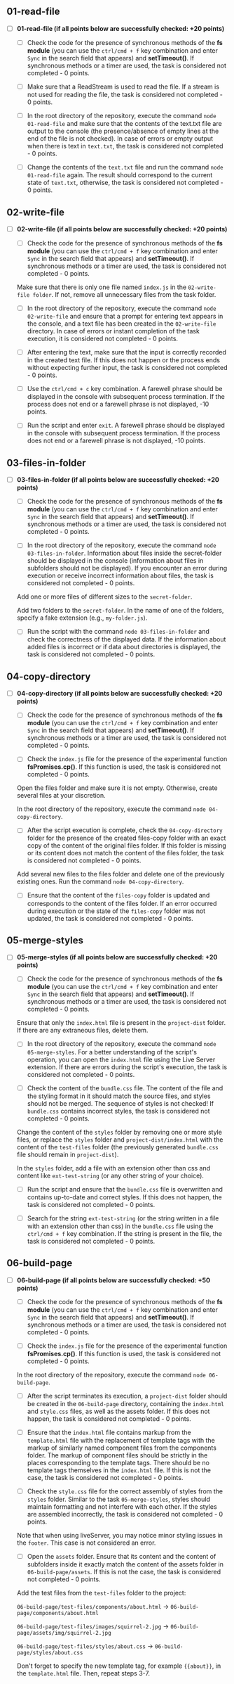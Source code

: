 ## 01-read-file

- [ ] **01-read-file (if all points below are successfully checked: +20 points)**

  - [ ] Check the code for the presence of synchronous methods of the **fs module** (you can use the `ctrl/cmd + f` key combination and enter `Sync` in the search field that appears) and **setTimeout()**.
        If synchronous methods or a timer are used, the task is considered not completed - 0 points.

  - [ ] Make sure that a ReadStream is used to read the file.
        If a stream is not used for reading the file, the task is considered not completed - 0 points.

  - [ ] In the root directory of the repository, execute the command `node 01-read-file` and make sure that the contents of the text.txt file are output to the console (the presence/absence of empty lines at the end of the file is not checked).
        In case of errors or empty output when there is text in `text.txt`, the task is considered not completed - 0 points.

  - [ ] Change the contents of the `text.txt` file and run the command `node 01-read-file` again. The result should correspond to the current state of `text.txt`, otherwise, the task is considered not completed - 0 points.

## 02-write-file

- [ ] **02-write-file (if all points below are successfully checked: +20 points)**

  - [ ] Check the code for the presence of synchronous methods of the **fs module** (you can use the `ctrl/cmd + f` key combination and enter `Sync` in the search field that appears) and **setTimeout()**.
        If synchronous methods or a timer are used, the task is considered not completed - 0 points.

  Make sure that there is only one file named `index.js` in the `02-write-file folder`. If not, remove all unnecessary files from the task folder.

  - [ ] In the root directory of the repository, execute the command `node 02-write-file` and ensure that a prompt for entering text appears in the console, and a text file has been created in the `02-write-file` directory.
        In case of errors or instant completion of the task execution, it is considered not completed - 0 points.

  - [ ] After entering the text, make sure that the input is correctly recorded in the created text file.
        If this does not happen or the process ends without expecting further input, the task is considered not completed - 0 points.

  - [ ] Use the `ctrl/cmd + c` key combination. A farewell phrase should be displayed in the console with subsequent process termination.
        If the process does not end or a farewell phrase is not displayed, -10 points.

  - [ ] Run the script and enter `exit`. A farewell phrase should be displayed in the console with subsequent process termination.
        If the process does not end or a farewell phrase is not displayed, -10 points.

## 03-files-in-folder

- [ ] **03-files-in-folder (if all points below are successfully checked: +20 points)**

  - [ ] Check the code for the presence of synchronous methods of the **fs module** (you can use the `ctrl/cmd + f` key combination and enter `Sync` in the search field that appears) and **setTimeout()**.
        If synchronous methods or a timer are used, the task is considered not completed - 0 points.

  - [ ] In the root directory of the repository, execute the command `node 03-files-in-folder`. Information about files inside the secret-folder should be displayed in the console (information about files in subfolders should not be displayed).
        If you encounter an error during execution or receive incorrect information about files, the task is considered not completed - 0 points.

  Add one or more files of different sizes to the `secret-folder`.

  Add two folders to the `secret-folder`. In the name of one of the folders, specify a fake extension (e.g., `my-folder.js`).

  - [ ] Run the script with the command `node 03-files-in-folder` and check the correctness of the displayed data.
        If the information about added files is incorrect or if data about directories is displayed, the task is considered not completed - 0 points.

## 04-copy-directory

- [ ] **04-copy-directory (if all points below are successfully checked: +20 points)**

  - [ ] Check the code for the presence of synchronous methods of the **fs module** (you can use the `ctrl/cmd + f` key combination and enter `Sync` in the search field that appears) and **setTimeout()**.
        If synchronous methods or a timer are used, the task is considered not completed - 0 points.

  - [ ] Check the `index.js` file for the presence of the experimental function **fsPromises.cp()**.
        If this function is used, the task is considered not completed - 0 points.

  Open the files folder and make sure it is not empty. Otherwise, create several files at your discretion.

  In the root directory of the repository, execute the command `node 04-copy-directory`.

  - [ ] After the script execution is complete, check the `04-copy-directory` folder for the presence of the created files-copy folder with an exact copy of the content of the original files folder.
        If this folder is missing or its content does not match the content of the files folder, the task is considered not completed - 0 points.

  Add several new files to the files folder and delete one of the previously existing ones. Run the command `node 04-copy-directory`.

  - [ ] Ensure that the content of the `files-copy` folder is updated and corresponds to the content of the files folder.
        If an error occurred during execution or the state of the `files-copy` folder was not updated, the task is considered not completed - 0 points.

## 05-merge-styles

- [ ] **05-merge-styles (if all points below are successfully checked: +20 points)**

  - [ ] Check the code for the presence of synchronous methods of the **fs module** (you can use the `ctrl/cmd + f` key combination and enter `Sync` in the search field that appears) and **setTimeout()**.
        If synchronous methods or a timer are used, the task is considered not completed - 0 points.

  Ensure that only the `index.html` file is present in the `project-dist` folder. If there are any extraneous files, delete them.

  - [ ] In the root directory of the repository, execute the command `node 05-merge-styles`. For a better understanding of the script's operation, you can open the `index.html` file using the Live Server extension.
        If there are errors during the script's execution, the task is considered not completed - 0 points.

  - [ ] Check the content of the `bundle.css` file. The content of the file and the styling format in it should match the source files, and styles should not be merged. The sequence of styles is not checked!
        If `bundle.css` contains incorrect styles, the task is considered not completed - 0 points.

  Change the content of the `styles` folder by removing one or more style files, or replace the `styles` folder and `project-dist/index.html` with the content of the `test-files` folder (the previously generated `bundle.css` file should remain in `project-dist`).

  In the `styles` folder, add a file with an extension other than css and content like `ext-test-string` (or any other string of your choice).

  - [ ] Run the script and ensure that the `bundle.css` file is overwritten and contains up-to-date and correct styles.
        If this does not happen, the task is considered not completed - 0 points.

  - [ ] Search for the string `ext-test-string` (or the string written in a file with an extension other than css) in the `bundle.css` file using the `ctrl/cmd + f` key combination.
        If the string is present in the file, the task is considered not completed - 0 points.

## 06-build-page

- [ ] **06-build-page (if all points below are successfully checked: +50 points)**

  - [ ] Check the code for the presence of synchronous methods of the **fs module** (you can use the `ctrl/cmd + f` key combination and enter `Sync` in the search field that appears) and **setTimeout()**.
        If synchronous methods or a timer are used, the task is considered not completed - 0 points.

  - [ ] Check the `index.js` file for the presence of the experimental function **fsPromises.cp()**.
        If this function is used, the task is considered not completed - 0 points.

  In the root directory of the repository, execute the command `node 06-build-page`.

  - [ ] After the script terminates its execution, a `project-dist` folder should be created in the `06-build-page` directory, containing the `index.html` and `style.css` files, as well as the assets folder.
        If this does not happen, the task is considered not completed - 0 points.

  - [ ] Ensure that the `index.html` file contains markup from the `template.html` file with the replacement of template tags with the markup of similarly named component files from the components folder. The markup of component files should be strictly in the places corresponding to the template tags. There should be no template tags themselves in the `index.html` file.
        If this is not the case, the task is considered not completed - 0 points.

  - [ ] Check the `style.css` file for the correct assembly of styles from the `styles` folder. Similar to the task `05-merge-styles`, styles should maintain formatting and not interfere with each other.
        If the styles are assembled incorrectly, the task is considered not completed - 0 points.

  Note that when using liveServer, you may notice minor styling issues in the `footer`. This case is not considered an error.

  - [ ] Open the `assets` folder. Ensure that its content and the content of subfolders inside it exactly match the content of the assets folder in `06-build-page/assets`.
        If this is not the case, the task is considered not completed - 0 points.

  Add the test files from the `test-files` folder to the project:

  `06-build-page/test-files/components/about.html` -> `06-build-page/components/about.html`

  `06-build-page/test-files/images/squirrel-2.jpg` -> `06-build-page/assets/img/squirrel-2.jpg`

  `06-build-page/test-files/styles/about.css` -> `06-build-page/styles/about.css`

  Don't forget to specify the new template tag, for example `{{about}}`, in the `template.html` file. Then, repeat steps 3-7.
